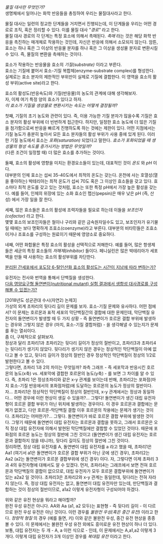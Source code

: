 *물질 대사란 무엇인가?*     
생명체에서 일어나는 화학 반응들을 총칭하여 우리는 물질대사라고 한다.     

물질 대사는 일련의 정교한 단계들을 거치면서 진행되는데, 이 단계들을 우리는 어떤 경로로 조직, 혹은 정리할 수 있다. 이를 물질 대사 *"경로"* 라고 한다.  
물질 대사 경로의 각 단계는 특정 효소에 의해서 촉매된다. *촉매* 라는 것은 해당 화학 반응을 촉진하는 매개체로 작용하는 것인데, 자신은 반응에 의해서 소모되지 않는다. 암튼, 효소는 하나 혹은 그 이상의 반응물 분자를 하나 혹은 그 이상을 생성물 분자로 변환시킬 수 있다. 즉, 물질의 변환을 촉매하는 것이다.   

효소가 작용하는 반응물을 효소의 *기질(substrate)* 이라고 부른다.   
효소는 기질에 붙어서 효소-기질 복합체(enzyme-substrate complex)를 형성한다.   
실제로는 효소 분자의 제한적인 부위만이 실제로 기질에 결합한다. 이 영역을 효소의 활성 부위(active site)라고 한다.    

효소의 활성도(반응속도)와 기질(반응물)의 농도의 관계에 대해 생각해보자.   
자, 이제 여기 특정 양의 효소가 있다고 하자.   
*이 효소가 기질을 생성물로 변환시키는 속도는 어떻게 결정될까?*  

첫째, 기질의 초기 농도와 관련이 있다. 즉, 이용 가능한 기질 분자가 많을수록 기질은 효소 분자의 활성 부위에 더 빈번하게 접근한다. 하지만, 일정한 효소 농도에 더 많은 기질을 첨가함으로써 반응을 빠르게 진행하도록 하는 것에는 제한이 있다. 어떤 지점에서는 기질 농도가 충분히 높아서 모든 효소 분자들의 활성 부위가 사용 중에 있게 된다. 이러한 기질 농도에서 효소는 *포화(saturation)* 되었다고 말한다. *효소가 포화되었을 때 생성물의 형성 속도를 증가시키는 방법은 무엇일까?*   
(다른 조건이 일정할 때) 더 많은 효소를 추가하는 것이다.  

둘째, 효소의 활성에 영향을 미치는 환경요소들이 있는데, 대표적인 것이 *온도* 와 *pH* 이다.   
대부분의 인체 효소는 섭씨 35-40도에서 최적의 온도는 갖는다. 온천에 사는 호열성(열을 좋아하는) 박테리아는 최적 온도가 섭씨 70도 혹은 그 이상인 효소들을 갖고 있다. 효소마다 최적 온도를 갖고 있는 것처럼, 효소는 또한 특정 pH에서 가장 높은 활성을 갖는다. 예를 들어, 인체의 위장에 있는 소화 효소인 펩신(pepsin)은 매우 낮은 pH (즉, 산성) 에서 가장 일을 잘 한다.   

세째, 많은 효소들은 효소의 활성에 조력자들을 필요로 하는데 이들을 *보조인자(cofactor)* 라고 한다.    
몇몇 효소의 보조인자들은 철이나 구리와 같은 금속원자일수도 있고, 보조인자가 유기물일 때에는 보다 명확하게 조효소(coenzyme)라고 부른다. 대부분의 비타민들은 조효소이거나 조효소를 구성하는 원료이기 때문에 영양소로 중요하다.   

네째, 어떤 화합물은 특정 효소의 활성을 선택적으로 저해한다. 예를 들어, 많은 항생제들은 세균의 특정 효소들의 *저해제(inhibitor)* 들이다. 페니실린은 많은 박테리아가 세포벽을 만들 때 사용하는 효소의 활성부위를 차단한다.   

[분리된 간세포에서 포도당 6-탈인산화 효소의 활성도는 시간이 지남에 따라 변하는가?](pdf/glucose6phosphatase.pdf)   

유전자는 전사와 번역을 통해서 단백질을 생성한다.    
[다음 영양요구형 돌연변이(nutritional mutant) 실험 결과에서 생합성 대사경로를 구성해볼 수 있겠는가?](pdf/nutritionalmutant.pdf)       

[2018년도 성균관대 수시(자연2) 논제3]    
가상의 외계 초파리의 뒷다리 길이 문제를 보자. 효소-기질 문제와 유사하다. 어떤 점에서? 이 문제는 호르몬과 표적 세포의 막단백질간의 결합에 대한 문제인데, 막단백질 유전자의 돌연변이가 발생할 때 두 가지 상황 - 즉 돌연변이가 호르몬 결합 부위에 발생하는 경우와 그렇지 않은 경우 (마치, 효소-기질 결합처럼) - 을 생각해낼 수 있는지가 문제를 푸는 열쇠이다.   
좀 더, 구체적으로 살펴보자.    
정상과 달리 초파리1과 초파리2는 뒷다리 길이가 정상의 절반이고, 초파리3과 초파리4는 뒷다리가 생기지 않았다. 뒷다리가 생기지 않은 경우는 정상적인 막단백질이 아예 없다고 볼 수 있고, 뒷다리 길이가 정상의 절반인 경우 정상적인 막단백질이 정상의 1/2로 발현한다고 볼 수 있다.   
그렇다면, 초파리 1과 2의 차이는 무엇일까? 좌측 그래프 - 즉 세포막과 반응시킨 호르몬의 농도(x축) vs. 세포막에 결합한 호르몬의 농도(y축) - 를 보면 그 차이를 알 수 있다. 즉, 초파리 1은 정상초파리와 같은 x-y 관계를 보이는데 반해, 초파리2는 포화점(마치 효소-기질 반응에서의 포화점처럼)에 도달하는 호르몬의 농도가 정상의 절반이다.
자... 초파리1은 정상적인 막단백질이 정상의 절반인데, x-y 관계에서는 정상과 동일하다... 어떤 경우에 이런 현상이 생길 수 있을까?... 그렇다! 돌연변이가 생긴 대립 유전자형이 호르몬 결합 부위가 아닌 위치에 발생하는 경우이다. 이 경우 호르몬과 결합에는 문제가 없겠고, 다만 호르몬-막단백질 결합 이후 호르몬의 작용에는 문제가 생기는 것이다. 초파리2는 어떠한가?... 그렇다. 돌연변이가 바로 호르몬 결합 부위에 발생한 것이다. 그렇기 때문에 돌연변이 대립 유전자는 호르몬과 결합을 못하고, 그래서 호르몬은 오직 정상 대립 유전자에 의해서 발현된 막단백질에만 결합할 수 있었던 것이다. 때문에 포화점의 호르몬 농도는 정상의 절반에 그친 것이고 (돌연변이가 생긴 대립 유전자는 호르몬과 결합하지 않을 테니까), 뒷다리 길이도 정상의 절반에 그친 것이다.    
정리하면, 정상 대립 유전자를 A, 돌연변이 대립 유전자를 a 라고 했을 때, 초파리1은 Aa1 (여기서 a1은 돌연변이가 호르몬 결합 부위가 아닌 곳에 생긴 경우), 초파리2는 Aa2 (a2는 돌연변이가 호르몬 결합부위에 생긴 경우) 이다.
자, 그렇다면 이제 초파리 3과 4의 유전자형에 대해서도 알 수 있겠다.
먼저, 초파리4는 그래프에서 보면 전혀 호르몬과 막단백질의 결합이 없으므로, 대립 유전자가 모두 호르몬 결합부위에 돌연변이가 있는 a2a2 일 것이다. 초파리3은 초파리2와 x-y 관계는 동일한데, 뒷다리는 전혀 자라지 않는다. 즉, 정상 대립 유전자는 없고, 돌연변이 대립 유전자만 있는데, 만단백질과 결합하는 것이 정상의 절반이므로, a1a2 이렇게 유전자형이 구성되어야 하겠다.   

위와 같은 유전 현상을 뭐라고 해야할까?   
완전 우성 유전은 아니다. AA와 Aa (a1, a2 모두)는 표현형 - 즉 뒷다리 길이 - 이 다르므로 완전 우성 유전은 아닌 것이다. 이런 경우를 *불완전 우성(혹은 중간 유전)* 이라고 한다. *정량적 형질* 의 경우 (예를 들면, 키) 이와 같은 불완전 우성, 중간 유전 현상을 종종 볼 수 있다. 이 문제에서는 불완전 우성 유전 외에도 흥미로운 유전 현상이 하나 더 있다. 보통, 대립 유전자는 두 개 - A, a 이런 식으로 - 인데, 이 문제에서는 A,a1,a2 이렇게 3개다. 이렇게 대립 유전자가 3개 이상인 경우를 *복대립 유전* 이라고 한다.    
